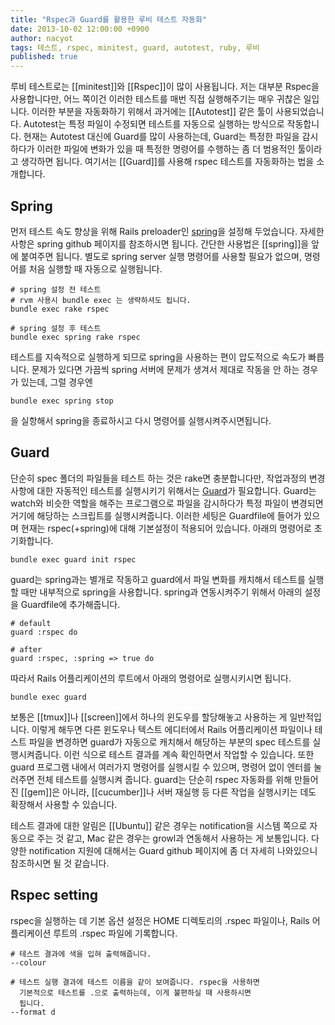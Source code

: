 ```yaml
---
title: "Rspec과 Guard를 활용한 루비 테스트 자동화"
date: 2013-10-02 12:00:00 +0900
author: nacyot
tags: 테스트, rspec, minitest, guard, autotest, ruby, 루비
published: true
---
```


루비 테스트로는 [[minitest]]와 [[Rspec]]이 많이 사용됩니다. 저는 대부분 Rspec을 사용합니다만, 어느 쪽이건 이러한 테스트를 매번 직접 실행해주기는 매우 귀찮은 일입니다. 이러한 부분을 자동화하기 위해서 과거에는 [[Autotest]] 같은 툴이 사용되었습니다. Autotest는 특정 파일이 수정되면 테스트를 자동으로 실행하는 방식으로 작동합니다. 현재는 Autotest 대신에 Guard를 많이 사용하는데, Guard는 특정한 파일을 감시하다가 이러한 파일에 변화가 있을 때 특정한 명령어를 수행하는 좀 더 범용적인 툴이라고 생각하면 됩니다. 여기서는 [[Guard]]를 사용해 rspec 테스트를 자동화하는 법을 소개합니다.

<!--more-->

## Spring

먼저 테스트 속도 향상을 위해 Rails preloader인
[spring](https://github.com/jonleighton/spring)을 설정해 두었습니다.
자세한 사항은 spring github 페이지를 참조하시면 됩니다. 간단한
사용법은 [[spring]]을 앞에 붙여주면 됩니다. 별도로 spring server 실행
명령어를 사용할 필요가 없으며, 명령어를 처음 실행할 때 자동으로
실행됩니다.

```
# spring 설정 전 테스트
# rvm 사용시 bundle exec 는 생략하셔도 됩니다.
bundle exec rake rspec

# spring 설정 후 테스트
bundle exec spring rake rspec
```

테스트를 지속적으로 실행하게 되므로 spring을 사용하는 편이 압도적으로
속도가 빠릅니다. 문제가 있다면 가끔씩 spring 서버에 문제가 생겨서
제대로 작동을 안 하는 경우가 있는데, 그럴 경우엔

```
bundle exec spring stop
```

을 실항해서 spring을 종료하시고 다시 명령어를 실행시켜주시면됩니다.

## Guard

단순히 spec 폴더의 파일들을 테스트 하는 것은 rake면 충분합니다만,
작업과정의 변경사항에 대한 자동적인 테스트를 실행시키기 위해서는
[Guard](https://github.com/guard/guard)가 필요합니다. Guard는 watch와
비슷한 역할을 해주는 프로그램으로 파일을 감시하다가 특정 파일이
변경되면 거기에 해당하는 스크립트를 실행시켜줍니다. 이러한 세팅은
Guardfile에 들어가 있으며 현재는 rspec(+spring)에 대해 기본설정이
적용되어 있습니다. 아래의 명령어로 초기화합니다.

```
bundle exec guard init rspec
```

guard는 spring과는 별개로 작동하고 guard에서 파일 변화를 캐치해서
테스트를 실행할 때만 내부적으로 spring을 사용합니다. spring과
연동시켜주기 위해서 아래의 설정을 Guardfile에 추가해줍니다.

```
# default
guard :rspec do

# after
guard :rspec, :spring => true do
```

따라서 Rails 어플리케이션의 루트에서 아래의 명령어로 실행시키시면
됩니다.

```
bundle exec guard
```

보통은 [[tmux]]나 [[screen]]에서 하나의 윈도우를 할당해놓고 사용하는 게
일반적입니다. 이렇게 해두면 다른 윈도우나 텍스트 에디터에서 Rails
어플리케이션 파일이나 테스트 파일을 변경하면 guard가 자동으로 캐치해서
해당하는 부분의 spec 테스트를 실행시켜줍니다. 이런 식으로 테스트
결과를 계속 확인하면서 작업할 수 있습니다. 또한 guard 프로그램 내에서
여러가지 명령어를 실행시킬 수 있으며, 명령어 없이 엔터를 눌러주면 전체
테스트를 실행시켜 줍니다. guard는 단순히 rspec 자동화를 위해 만들어 진
[[gem]]은 아니라, [[cucumber]]나 서버 재실행 등 다른 작업을 실행시키는 데도
확장해서 사용할 수 있습니다.

테스트 결과에 대한 알림은 [[Ubuntu]] 같은 경우는 notification을 시스템
쪽으로 자동으로 주는 것 같고, Mac 같은 경우는 growl과 연동해서
사용하는 게 보통입니다. 다양한 notification 지원에 대해서는 Guard
github 페이지에 좀 더 자세히 나와있으니 참조하시면 될 것 같습니다.

## Rspec setting

rspec을 실행하는 데 기본 옵션 설정은 HOME 디렉토리의 .rspec 파일이나,
Rails 어플리케이션 루트의 .rspec 파일에 기록합니다.

```
# 테스트 결과에 색을 입혀 출력해줍니다.
--colour

# 테스트 실행 결과에 테스트 이름을 같이 보여줍니다. rspec을 사용하면
  기본적으로 테스트를 .으로 출력하는데, 이게 불편하실 때 사용하시면
  됩니다.
--format d
```

